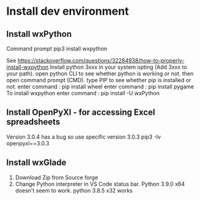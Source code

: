 # Install dev environment

## Install wxPython

Command prompt
pip3 install wxpython

See https://stackoverflow.com/questions/32284938/how-to-properly-install-wxpython 
Install python 3xxx in your system opting (Add 3xxx to your path).
open python CLI to see whether python is working or not.
then open command prompt (CMD).
type PIP to see whether pip is installed or not.
enter command : pip install wheel
enter command : pip install pygame
To install wxpython enter command : pip install -U wxPython

## Install OpenPyXl - for accessing Excel spreadsheets

Version 3.0.4 has a bug so use specific version 3.0.3
pip3 -Iv openpyxl==3.0.3

## Install wxGlade

1. Download Zip from Source forge
2. Change Python interpreter in VS Code status bar. Python 3.9.0 x64 doesn't seem to work. python 3.8.5 x32 works
